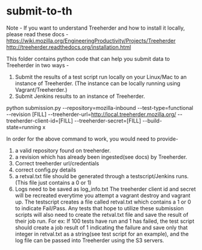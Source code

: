 # submit-to-th
 Note - If you want to understand Treeherder and how to install it locally, please read these docs -
 https://wiki.mozilla.org/EngineeringProductivity/Projects/Treeherder
 http://treeherder.readthedocs.org/installation.html

 This folder contains python code that can help you submit data to Treeherder in two ways -
 1) Submit the results of a test script run locally on your Linux/Mac to an instance of Treeherder. (The instance can be locally running using Vagrant/Treeherder.)
 2) Submit Jenkins results to an instance of Treeherder.
 
 python submission.py --repository=mozilla-inbound --test-type=functional --revision [FILL] --treeherder-url=http://local.treeherder.mozilla.org/ --treeherder-client-id=[FILL] --treeherder-secret=[FILL] --build-state=running x
 
 In order for the above command to work, you would need to provide-
 1) a valid repository found on treeherder.
 2) a revision which has already been ingested(see docs) by Treeherder.
 3) Correct treeherder url/credentials
 4) correct config.py details 
 5) a retval.txt file should be generated through a testscript/Jenkins runs. (This file just contains a 0 or 1)
 6) Logs need to be saved as log_info.txt
 The treeherder client id and secret will be recreated everytime you attempt a vagrant destroy and vagrant up.
 The testscript creates a file called retval.txt which contains a 1 or 0 to indicate Fail/Pass. Any tests that hope to utilize these submission scripts will also need to create the retval.txt file and save the result of their job run. For ex: If 100 tests have run and 1 has failed, the test script should create a job result of 1 indicating the failure and save only that integer in retval.txt as a string(see test script for an example), and the log file can be passed into Treeherder using the S3 servers. 


